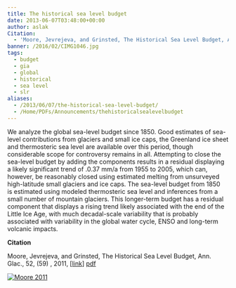 ```yaml
---
title: The historical sea level budget
date: 2013-06-07T03:48:00+00:00
author: aslak
Citation:
  - 'Moore, Jevrejeva, and Grinsted, The Historical Sea Level Budget, Ann. Glac., 52, (59) , 2011, [link]'
banner: /2016/02/CIMG1046.jpg
tags:
  - budget
  - gia
  - global
  - historical
  - sea level
  - slr
aliases:
  - /2013/06/07/the-historical-sea-level-budget/
  - /Home/PDFs/Announcements/thehistoricalsealevelbudget
---
```


We analyze the global sea-level budget since 1850. Good estimates of sea-level contributions from glaciers and small ice caps, the Greenland ice sheet and thermosteric sea level are available over this period, though considerable scope for controversy remains in all. <!--more-->  Attempting to close the sea-level budget by adding the components results in a residual displaying a likely significant trend of .0.37 mm/a from 1955 to 2005, which can, however, be reasonably closed using estimated melting from unsurveyed high-latitude small glaciers and ice caps. The sea-level budget from 1850 is estimated using modeled thermosteric sea level and inferences from a small number of mountain glaciers. This longer-term budget has a residual component that displays a rising trend likely associated with the end of the Little Ice Age, with much decadal-scale variability that is probably associated with variability in the global water cycle, ENSO and long-term volcanic impacts.

**Citation**

Moore, Jevrejeva, and Grinsted, The Historical Sea Level Budget, Ann. Glac., 52, (59) , 2011, [[link](http://www.igsoc.org/annals/v52/59/a59a019.pdf)] [pdf](/2016/03/moore-annals11-historical-sea-level-budget)



[![Moore 2011](/2016/02/moore2011.png)](/2016/02/moore2011.png)
